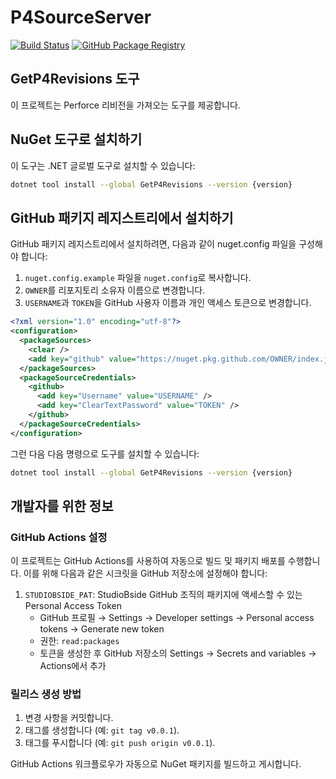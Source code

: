 # P4SourceServer

[![Build Status](https://github.com/StudioBside/P4SourceServer/workflows/Build%20Solution/badge.svg)](https://github.com/StudioBside/P4SourceServer/actions)
[![GitHub Package Registry](https://github.com/StudioBside/P4SourceServer/workflows/Publish%20NuGet%20Package/badge.svg)](https://github.com/StudioBside/P4SourceServer/packages)

## GetP4Revisions 도구

이 프로젝트는 Perforce 리비전을 가져오는 도구를 제공합니다.

## NuGet 도구로 설치하기

이 도구는 .NET 글로벌 도구로 설치할 수 있습니다:

```bash
dotnet tool install --global GetP4Revisions --version {version}
```

## GitHub 패키지 레지스트리에서 설치하기

GitHub 패키지 레지스트리에서 설치하려면, 다음과 같이 nuget.config 파일을 구성해야 합니다:

1. `nuget.config.example` 파일을 `nuget.config`로 복사합니다.
2. `OWNER`를 리포지토리 소유자 이름으로 변경합니다.
3. `USERNAME`과 `TOKEN`을 GitHub 사용자 이름과 개인 액세스 토큰으로 변경합니다.

```xml
<?xml version="1.0" encoding="utf-8"?>
<configuration>
  <packageSources>
    <clear />
    <add key="github" value="https://nuget.pkg.github.com/OWNER/index.json" />
  </packageSources>
  <packageSourceCredentials>
    <github>
      <add key="Username" value="USERNAME" />
      <add key="ClearTextPassword" value="TOKEN" />
    </github>
  </packageSourceCredentials>
</configuration>
```

그런 다음 다음 명령으로 도구를 설치할 수 있습니다:

```bash
dotnet tool install --global GetP4Revisions --version {version}
```

## 개발자를 위한 정보

### GitHub Actions 설정

이 프로젝트는 GitHub Actions를 사용하여 자동으로 빌드 및 패키지 배포를 수행합니다. 이를 위해 다음과 같은 시크릿을 GitHub 저장소에 설정해야 합니다:

1. `STUDIOBSIDE_PAT`: StudioBside GitHub 조직의 패키지에 액세스할 수 있는 Personal Access Token
   - GitHub 프로필 → Settings → Developer settings → Personal access tokens → Generate new token
   - 권한: `read:packages` 
   - 토큰을 생성한 후 GitHub 저장소의 Settings → Secrets and variables → Actions에서 추가

### 릴리스 생성 방법

1. 변경 사항을 커밋합니다.
2. 태그를 생성합니다 (예: `git tag v0.0.1`).
3. 태그를 푸시합니다 (예: `git push origin v0.0.1`).

GitHub Actions 워크플로우가 자동으로 NuGet 패키지를 빌드하고 게시합니다.

